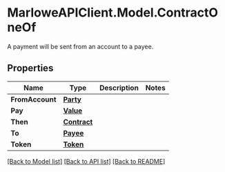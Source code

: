 # MarloweAPIClient.Model.ContractOneOf
A payment will be sent from an account to a payee.

## Properties

Name | Type | Description | Notes
------------ | ------------- | ------------- | -------------
**FromAccount** | [**Party**](Party.md) |  | 
**Pay** | [**Value**](Value.md) |  | 
**Then** | [**Contract**](Contract.md) |  | 
**To** | [**Payee**](Payee.md) |  | 
**Token** | [**Token**](Token.md) |  | 

[[Back to Model list]](../README.md#documentation-for-models) [[Back to API list]](../README.md#documentation-for-api-endpoints) [[Back to README]](../README.md)

